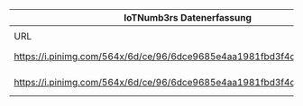 |IoTNumb3rs Datenerfassung|||||||||||
| ---- | ---- | ---- | ---- | ---- | ---- | ---- | ---- | ---- | ---- | ---- |
||||||||||||
|URL|home_url|filename|device_class|device_count|market_class|market_volume|prognosis_year|publication_year|authorship_class|Dropbox folder|
|https://i.pinimg.com/564x/6d/ce/96/6dce9685e4aa1981fbd3f4d53e1e70ec.jpg|https://www.pinterest.at/pin/470907704777828103/|file5_6dce9685e4aa1981fbd3f4d53e1e70ec.jpg|generic IoT|30000000000|||2020|2015|blogger|marielledemuth/20181223-1200|
|https://i.pinimg.com/564x/6d/ce/96/6dce9685e4aa1981fbd3f4d53e1e70ec.jpg|https://www.pinterest.at/pin/470907704777828103/|file5_6dce9685e4aa1981fbd3f4d53e1e70ec.jpg|generic IoT|10000000000|||2015|2015|blogger|marielledemuth/20181223-1200|
